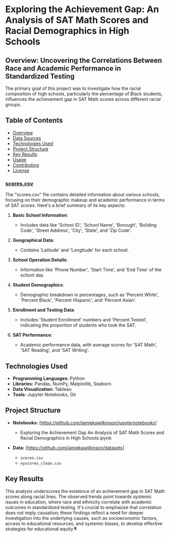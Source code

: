 # Exploring the Achievement Gap: An Analysis of SAT Math Scores and Racial Demographics in High Schools

## Overview: Uncovering the Correlations Between Race and Academic Performance in Standardized Testing

The primary goal of this project was to investigate how the racial composition of high schools, particularly the percentage of Black students, influences the achievement gap in SAT Math scores across different racial groups.

## Table of Contents
- [Overview](#overview)
- [Data Sources](#data-sources)
- [Technologies Used](#technologies-used)
- [Project Structure](#project-structure)
- [Key Results](#key-results)
- [Usage](#usage)
- [Contributing](#contributing)
- [License](#license)

### [scores.csv](https://www.kaggle.com/datasets/nycopendata/high-schools)
The "scores.csv" file contains detailed information about various schools, focusing on their demographic makeup and academic performance in terms of SAT scores. Here's a brief summary of its key aspects:

1. **Basic School Information**: 
   - Includes data like 'School ID', 'School Name', 'Borough', 'Building Code', 'Street Address', 'City', 'State', and 'Zip Code'.

2. **Geographical Data**: 
   - Contains 'Latitude' and 'Longitude' for each school.

3. **School Operation Details**:
   - Information like 'Phone Number', 'Start Time', and 'End Time' of the school day.

4. **Student Demographics**:
   - Demographic breakdown in percentages, such as 'Percent White', 'Percent Black', 'Percent Hispanic', and 'Percent Asian'.

5. **Enrollment and Testing Data**:
   - Includes 'Student Enrollment' numbers and 'Percent Tested', indicating the proportion of students who took the SAT.

6. **SAT Performance**:
   - Academic performance data, with average scores for 'SAT Math', 'SAT Reading', and 'SAT Writing'.

## Technologies Used

* **Programming Languages:** Python
* **Libraries:** Pandas, NumPy, Matplotlib, Seaborn
* **Data Visualization:** Tableau
* **Tools:** Jupyter Notebooks, Git

## Project Structure

- **Notebooks:** [https://github.com/jamiekawilkinson/jupyternotebooks]
  - Exploring the Achievement Gap An Analysis of SAT Math Scores and Racial Demographics in High Schools.ipynb

- **Data:** [https://github.com/jamiekawilkinson/datasets]
  - `scores.csv`
  - `nyscores_clean.csv`           

## Key Results

This analysis underscores the existence of an achievement gap in SAT Math scores along racial lines. The observed trends point towards systemic issues in education, where race and ethnicity correlate with academic outcomes in standardized testing. It's crucial to emphasize that correlation does not imply causation; these findings reflect a need for deeper investigation into the underlying causes, such as socioeconomic factors, access to educational resources, and systemic biases, to develop effective strategies for educational equity.¶

